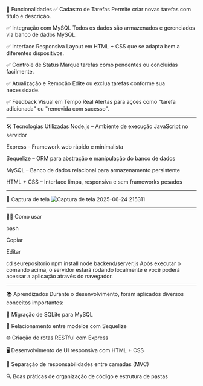 🚀 Funcionalidades
✅ Cadastro de Tarefas
Permite criar novas tarefas com título e descrição.

✅ Integração com MySQL
Todos os dados são armazenados e gerenciados via banco de dados MySQL.

✅ Interface Responsiva
Layout em HTML + CSS que se adapta bem a diferentes dispositivos.

✅ Controle de Status
Marque tarefas como pendentes ou concluídas facilmente.

✅ Atualização e Remoção
Edite ou exclua tarefas conforme sua necessidade.

✅ Feedback Visual em Tempo Real
Alertas para ações como "tarefa adicionada" ou "removida com sucesso".

-----------------------------------------------------------
🛠️ Tecnologias Utilizadas
Node.js – Ambiente de execução JavaScript no servidor

Express – Framework web rápido e minimalista

Sequelize – ORM para abstração e manipulação do banco de dados

MySQL – Banco de dados relacional para armazenamento persistente

HTML + CSS – Interface limpa, responsiva e sem frameworks pesados


--------------------------------------------------------------
📸 Captura de tela
![Captura de tela 2025-06-24 215311](https://github.com/user-attachments/assets/aedc68b8-6106-42a6-a589-028032d32fee)

---------------------------------------------------------------
🧑‍💻 Como usar

bash

Copiar

Editar


cd seurepositorio
npm install
node backend/server.js
Após executar o comando acima, o servidor estará rodando localmente e você poderá acessar a aplicação através do navegador.


--------------------------------------------------------------------------------------------------------------------------
📚 Aprendizados
Durante o desenvolvimento, foram aplicados diversos conceitos importantes:

🔄 Migração de SQLite para MySQL

🔗 Relacionamento entre modelos com Sequelize

🌐 Criação de rotas RESTful com Express

🖥️ Desenvolvimento de UI responsiva com HTML + CSS

🧩 Separação de responsabilidades entre camadas (MVC)

🔍 Boas práticas de organização de código e estrutura de pastas
